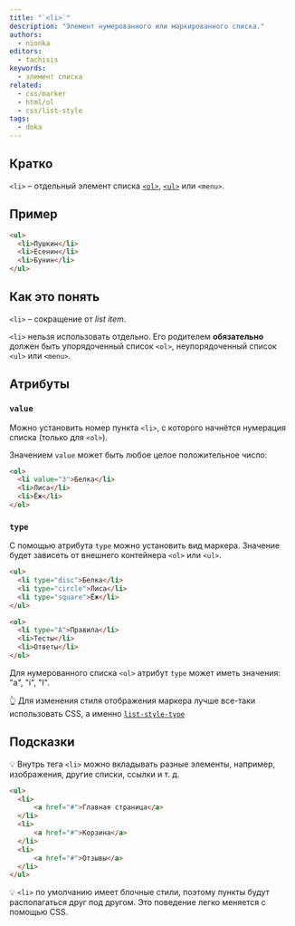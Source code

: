 ```yaml
---
title: "`<li>`"
description: "Элемент нумерованного или маркированного списка."
authors:
  - nionka
editors:
  - tachisis
keywords:
  - элемент списка
related:
  - css/marker
  - html/ol
  - css/list-style
tags:
  - doka
---
```


## Кратко

`<li>` – отдельный элемент списка [`<ol>`](/html/ol/), [`<ul>`](/html/ul/) или `<menu>`.

## Пример

```html
<ul>
  <li>Пушкин</li>
  <li>Есенин</li>
  <li>Бунин</li>
</ul>
```

## Как это понять

`<li>` – сокращение от _list item_.

`<li>` нельзя использовать отдельно. Его родителем **обязательно** должен быть упорядоченный список `<ol>`, неупорядоченный список `<ul>` или `<menu>`.

## Атрибуты

### `value`

Можно установить номер пункта `<li>`, с которого начнётся нумерация списка (только для `<ol>`).

Значением `value` может быть любое целое положительное число:

```html
<ol>
  <li value="3">Белка</li>
  <li>Лиса</li>
  <li>Ёж</li>
</ol>
```

### `type`

С помощью атрибута `type` можно установить вид маркера. Значение будет зависеть от внешнего контейнера `<ol>` или `<ul>`.

```html
<ul>
  <li type="disc">Белка</li>
  <li type="circle">Лиса</li>
  <li type="square">Ёж</li>
</ul>

<ol>
  <li type="A">Правила</li>
  <li>Тесты</li>
  <li>Ответы</li>
</ol>
```

Для нумерованного списка `<ol>` атрибут `type` может иметь значения: "a", "i", "I".

👆 Для изменения стиля отображения маркера лучше все-таки использовать CSS, а именно [`list-style-type`](/css/list-style-type/)

## Подсказки

💡 Внутрь тега `<li>` можно вкладывать разные элементы, например, изображения, другие списки, ссылки и т. д.

```html
<ul>
  <li>
      <a href="#">Главная страница</a>
  </li>
  <li>
      <a href="#">Корзина</a>
  </li>
  <li>
      <a href="#">Отзывы</a>
  </li>
</ul>
```

💡 `<li>` по умолчанию имеет блочные стили, поэтому пункты будут располагаться друг под другом. Это поведение легко меняется с помощью CSS.
